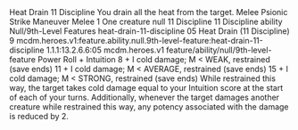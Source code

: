 <ability>
  <name>Heat Drain</name>
  <cost>11 Discipline</cost>
  <flavor>You drain all the heat from the target.</flavor>
  <keywords>
    <keyword>Melee</keyword>
    <keyword>Psionic</keyword>
    <keyword>Strike</keyword>
  </keywords>
  <type>Maneuver</type>
  <distance>Melee 1</distance>
  <target>One creature</target>
  <metadata>
    <class>null</class>
    <cost>11 Discipline</cost>
    <cost_amount>11</cost_amount>
    <cost_resource>Discipline</cost_resource>
    <feature_type>ability</feature_type>
    <file_dpath>Null/9th-Level Features</file_dpath>
    <item_id>heat-drain-11-discipline</item_id>
    <item_index>05</item_index>
    <item_name>Heat Drain (11 Discipline)</item_name>
    <level>9</level>
    <scc>mcdm.heroes.v1:feature.ability.null.9th-level-feature:heat-drain-11-discipline</scc>
    <scdc>1.1.1:13.2.6.6:05</scdc>
    <source>mcdm.heroes.v1</source>
    <type>feature/ability/null/9th-level-feature</type>
  </metadata>
  <effects>
    <effect type="roll">
      <roll>Power Roll + Intuition</roll>
      <t1>8 + I cold damage; M &lt; WEAK, restrained (save ends)</t1>
      <t2>11 + I cold damage; M &lt; AVERAGE, restrained (save ends)</t2>
      <t3>15 + I cold damage; M &lt; STRONG, restrained (save ends)</t3>
    </effect>
    <effect type="mundane">While restrained this way, the target takes cold damage equal to your Intuition score at the start of each of your turns. Additionally, whenever the target damages another creature while restrained this way, any potency associated with the damage is reduced by 2.</effect>
  </effects>
</ability>
